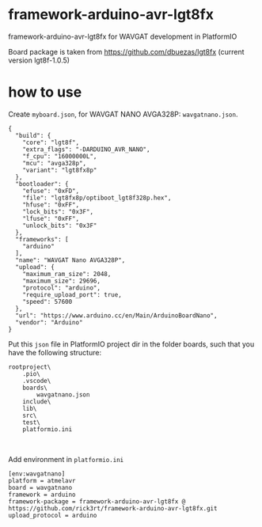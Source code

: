 # framework-arduino-avr-lgt8fx
framework-arduino-avr-lgt8fx for WAVGAT development in PlatformIO

Board package is taken from https://github.com/dbuezas/lgt8fx (current version lgt8f-1.0.5)

# how to use
Create `myboard.json`, for WAVGAT NANO AVGA328P: `wavgatnano.json`.
```
{
  "build": {
    "core": "lgt8f",
    "extra_flags": "-DARDUINO_AVR_NANO",
    "f_cpu": "16000000L",
    "mcu": "avga328p",
    "variant": "lgt8fx8p"
  },
  "bootloader": {
    "efuse": "0xFD",
    "file": "lgt8fx8p/optiboot_lgt8f328p.hex",
    "hfuse": "0xFF",
    "lock_bits": "0x3F",
    "lfuse": "0xFF",
    "unlock_bits": "0x3F"
  },
  "frameworks": [
    "arduino"
  ],
  "name": "WAVGAT Nano AVGA328P",
  "upload": {
    "maximum_ram_size": 2048,
    "maximum_size": 29696,
    "protocol": "arduino",
    "require_upload_port": true,
    "speed": 57600
  },
  "url": "https://www.arduino.cc/en/Main/ArduinoBoardNano",
  "vendor": "Arduino"
}
```
Put this `json` file in PlatformIO project dir in the folder boards, such that you have the following structure:
```
rootproject\
    .pio\
    .vscode\
    boards\
        wavgatnano.json
    include\
    lib\
    src\
    test\
    platformio.ini
```

<BR>

Add environment in `platformio.ini`
```
[env:wavgatnano]
platform = atmelavr
board = wavgatnano
framework = arduino
framework-package = framework-arduino-avr-lgt8fx @ https://github.com/rick3rt/framework-arduino-avr-lgt8fx.git
upload_protocol = arduino
```